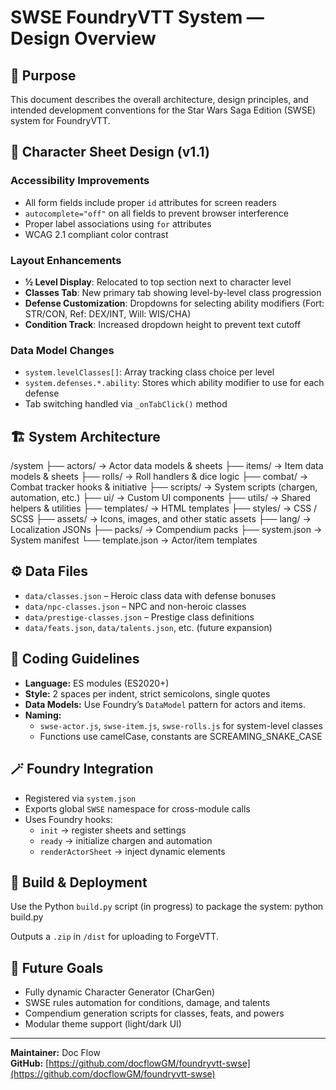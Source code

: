 # SWSE FoundryVTT System — Design Overview

## 🎯 Purpose
This document describes the overall architecture, design principles, and intended development conventions for the Star Wars Saga Edition (SWSE) system for FoundryVTT.


## 🎨 Character Sheet Design (v1.1)

### Accessibility Improvements
- All form fields include proper `id` attributes for screen readers
- `autocomplete="off"` on all fields to prevent browser interference
- Proper label associations using `for` attributes
- WCAG 2.1 compliant color contrast

### Layout Enhancements
- **½ Level Display**: Relocated to top section next to character level
- **Classes Tab**: New primary tab showing level-by-level class progression
- **Defense Customization**: Dropdowns for selecting ability modifiers (Fort: STR/CON, Ref: DEX/INT, Will: WIS/CHA)
- **Condition Track**: Increased dropdown height to prevent text cutoff

### Data Model Changes
- `system.levelClasses[]`: Array tracking class choice per level
- `system.defenses.*.ability`: Stores which ability modifier to use for each defense
- Tab switching handled via `_onTabClick()` method

## 🏗️ System Architecture

/system
├── actors/ → Actor data models & sheets
├── items/ → Item data models & sheets
├── rolls/ → Roll handlers & dice logic
├── combat/ → Combat tracker hooks & initiative
├── scripts/ → System scripts (chargen, automation, etc.)
├── ui/ → Custom UI components
├── utils/ → Shared helpers & utilities
├── templates/ → HTML templates
├── styles/ → CSS / SCSS
├── assets/ → Icons, images, and other static assets
├── lang/ → Localization JSONs
├── packs/ → Compendium packs
├── system.json → System manifest
└── template.json → Actor/item templates


## ⚙️ Data Files
- `data/classes.json` – Heroic class data with defense bonuses
- `data/npc-classes.json` – NPC and non-heroic classes
- `data/prestige-classes.json` – Prestige class definitions
- `data/feats.json`, `data/talents.json`, etc. (future expansion)

## 🧩 Coding Guidelines
- **Language:** ES modules (ES2020+)
- **Style:** 2 spaces per indent, strict semicolons, single quotes
- **Data Models:** Use Foundry’s `DataModel` pattern for actors and items.
- **Naming:** 
  - `swse-actor.js`, `swse-item.js`, `swse-rolls.js` for system-level classes
  - Functions use camelCase, constants are SCREAMING_SNAKE_CASE

## 🪄 Foundry Integration
- Registered via `system.json`
- Exports global `SWSE` namespace for cross-module calls
- Uses Foundry hooks:
  - `init` → register sheets and settings
  - `ready` → initialize chargen and automation
  - `renderActorSheet` → inject dynamic elements

## 🚀 Build & Deployment
Use the Python `build.py` script (in progress) to package the system:
python build.py

Outputs a `.zip` in `/dist` for uploading to ForgeVTT.

## 🔮 Future Goals
- Fully dynamic Character Generator (CharGen)
- SWSE rules automation for conditions, damage, and talents
- Compendium generation scripts for classes, feats, and powers
- Modular theme support (light/dark UI)

---

**Maintainer:** Doc Flow  
**GitHub:** [https://github.com/docflowGM/foundryvtt-swse](https://github.com/docflowGM/foundryvtt-swse)
